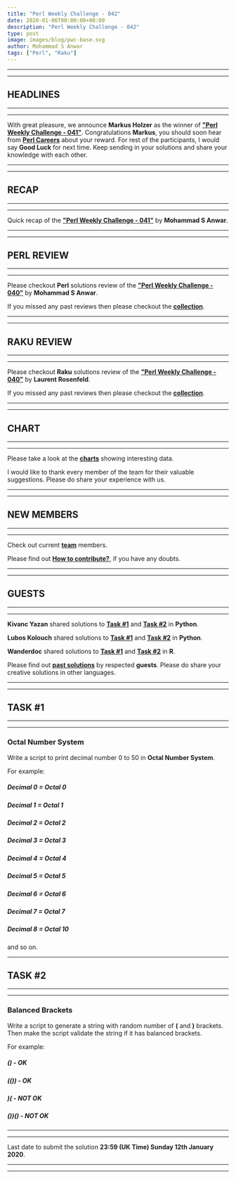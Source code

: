 ```yaml
---
title: "Perl Weekly Challenge - 042"
date: 2020-01-06T00:00:00+00:00
description: "Perl Weekly Challenge - 042"
type: post
image: images/blog/pwc-base.svg
author: Mohammad S Anwar
tags: ["Perl", "Raku"]
---
```

***
***

## HEADLINES

***
***

With great pleasure, we announce **Markus Holzer** as the winner of [**"Perl Weekly Challenge - 041"**](/blog/perl-weekly-challenge-041). Congratulations **Markus**, you should soon hear from **[Perl Careers](https://perl.careers/)** about your reward. For rest of the participants, I would say **Good Luck** for next time. Keep sending in your solutions and share your knowledge with each other.

***
***

## RECAP

***
***

Quick recap of the [**"Perl Weekly Challenge - 041"**](/blog/recap-challenge-041) by **Mohammad S Anwar**.

***
***

## PERL REVIEW

***
***

Please checkout **Perl** solutions review of the [**"Perl Weekly Challenge - 040"**](/blog/review-challenge-040) by **Mohammad S Anwar**.

If you missed any past reviews then please checkout the [**collection**](/p5-reviews).

***
***

## RAKU REVIEW

***
***

Please checkout **Raku** solutions review of the [**"Perl Weekly Challenge - 040"**](/blog/p6-review-challenge-040) by **Laurent Rosenfeld**.

If you missed any past reviews then please checkout the [**collection**](/p6-reviews).

***
***

## CHART

***
***

Please take a look at the [**charts**](/chart) showing interesting data.

I would like to thank every member of the team for their valuable suggestions. Please do share your experience with us.

***
***

## NEW MEMBERS

***
***

Check out current [**team**](/team) members.

Please find out [**How to contribute?**](/blog/how-to-contribute), if you have any doubts.

***
***

## GUESTS

***
***

**Kivanc Yazan** shared solutions to [**Task #1**](https://github.com/manwar/perlweeklychallenge-club/blob/master/challenge-041/kivanc-yazan/python3/ch-1.py) and [**Task #2**](https://github.com/manwar/perlweeklychallenge-club/blob/master/challenge-041/kivanc-yazan/python3/ch-2.py) in **Python**.

**Lubos Kolouch** shared solutions to [**Task #1**](https://github.com/manwar/perlweeklychallenge-club/blob/master/challenge-041/lubos-kolouch/python/ch-1.py) and [**Task #2**](https://github.com/manwar/perlweeklychallenge-club/blob/master/challenge-041/lubos-kolouch/python/ch-2.py) in **Python**.

**Wanderdoc** shared solutions to [**Task #1**](https://github.com/manwar/perlweeklychallenge-club/blob/master/challenge-041/wanderdoc/R/ch-1.R) and [**Task #2**](https://github.com/manwar/perlweeklychallenge-club/blob/master/challenge-041/wanderdoc/R/ch-2.R) in **R**.

Please find out [**past solutions**](/blog/guest-contribution) by respected **guests**. Please do share your creative solutions in other languages.

***
***

## TASK #1

***
***

### Octal Number System

Write a script to print decimal number 0 to 50 in **Octal Number System**.

For example:

##### Decimal 0  = Octal 0

##### Decimal 1  = Octal 1

##### Decimal 2  = Octal 2

##### Decimal 3  = Octal 3

##### Decimal 4  = Octal 4

##### Decimal 5  = Octal 5

##### Decimal 6  = Octal 6

##### Decimal 7  = Octal 7

##### Decimal 8  = Octal 10

and so on.

***

## TASK #2

***
***

### Balanced Brackets

Write a script to generate a string with random number of **(** and **)** brackets. Then make the script validate the string if it has balanced brackets.

For example:

##### () - OK

##### (()) - OK

##### )( - NOT OK

##### ())() - NOT OK

***
***

Last date to submit the solution **23:59 (UK Time) Sunday 12th January 2020**.

***
***
